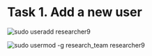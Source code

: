 # Task 1. Add a new user

![sudo useradd researcher9](https://github.com/user-attachments/assets/d5943a49-fdbc-4165-a318-8b9866f7db49)

![sudo usermod -g research_team researcher9](https://github.com/user-attachments/assets/02bfc339-83c4-4eda-a4d4-6e2d05b839af)






























































